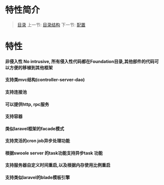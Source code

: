 #  特性简介

   > [目录](<index.md>)
   > 上一节: [目录结构](<1.3.md>)
   > 下一节: [配置](<1.5.md>)


   特性
========
#### 非侵入性 No intrusive, 所有侵入性代码都在Foundation目录,其他部件的代码可以方便的移植到其他框架
#### 支持类mvc结构(controller-server-dao)
#### 支持连接池
#### 可以提供http, rpc服务
#### 支持容器
#### 类似laravel框架的facade模式
#### 支持灵活的cron job异步处理功能
#### 根据swoole server 的task功能支持异步task 功能
#### 支持服务器自定义时间重启,以及根据内存使用比例重启
#### 支持类似laravel的blade模板引擎






